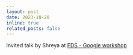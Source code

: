 ```yaml
---
layout: post
date: 2023-10-20
inline: true
related_posts: false
---
```


Invited talk by Shreya at [FDS - Google workshop](https://yalefds.swoogo.com/ml) 
